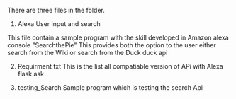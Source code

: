 There are three files in the folder.

1) Alexa User input and search

This file contain a sample program with the skill developed in Amazon alexa console "SearchthePie"
This provides both the option to the user either search from the Wiki or search from the Duck duck api


2) Requirment txt
This is the list all compatiable version of APi with Alexa flask ask

3) testing_Search
Sample program which is testing the search Api
